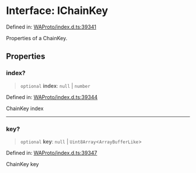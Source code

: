 # Interface: IChainKey

Defined in: [WAProto/index.d.ts:39341](https://github.com/Fokusdotid/Baileys/blob/4aa08196a497251af5be42856601e02d8a85cce8/WAProto/index.d.ts#L39341)

Properties of a ChainKey.

## Properties

### index?

> `optional` **index**: `null` \| `number`

Defined in: [WAProto/index.d.ts:39344](https://github.com/Fokusdotid/Baileys/blob/4aa08196a497251af5be42856601e02d8a85cce8/WAProto/index.d.ts#L39344)

ChainKey index

***

### key?

> `optional` **key**: `null` \| `Uint8Array`\<`ArrayBufferLike`\>

Defined in: [WAProto/index.d.ts:39347](https://github.com/Fokusdotid/Baileys/blob/4aa08196a497251af5be42856601e02d8a85cce8/WAProto/index.d.ts#L39347)

ChainKey key
